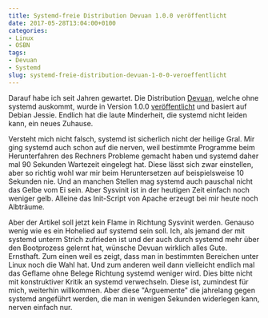 ```yaml
---
title: Systemd-freie Distribution Devuan 1.0.0 veröffentlicht
date: 2017-05-28T13:04:00+0100
categories:
- Linux
- OSBN
tags:
- Devuan
- Systemd
slug: systemd-freie-distribution-devuan-1-0-0-veroeffentlicht
---
```

Darauf habe ich seit Jahren gewartet. Die Distribution [Devuan](https://devuan.org), welche ohne systemd auskommt, wurde in Version 1.0.0 [veröffentlicht](https://lists.dyne.org/lurker/message/20170525.180739.f86cd310.en.html) und basiert auf Debian Jessie. Endlich hat die laute Minderheit, die systemd nicht leiden kann, ein neues Zuhause.

Versteht mich nicht falsch, systemd ist sicherlich nicht der heilige Gral. Mir ging systemd auch schon auf die nerven, weil bestimmte Programme beim Herunterfahren des Rechners Probleme gemacht haben und systemd daher mal 90 Sekunden Wartezeit eingelegt hat. Diese lässt sich zwar einstellen, aber so richtig wohl war mir beim Heruntersetzen auf beispielsweise 10 Sekunden nie. Und an manchen Stellen mag systemd auch pauschal nicht das Gelbe vom Ei sein. Aber Sysvinit ist in der heutigen Zeit einfach noch weniger gelb. Alleine das Init-Script von Apache erzeugt bei mir heute noch Albträume.

Aber der Artikel soll jetzt kein Flame in Richtung Sysvinit werden. Genauso wenig wie es ein Hohelied auf systemd sein soll. Ich, als jemand der mit systemd unterm Strich zufrieden ist und der auch durch systemd mehr über den Bootprozess gelernt hat, wünsche Devuan wirklich alles Gute. Ernsthaft. Zum einen weil es zeigt, dass man in bestimmten Bereichen unter Linux noch die Wahl hat. Und zum anderen weil dann vielleicht endlich mal das Geflame ohne Belege Richtung systemd weniger wird. Dies bitte nicht mit konstruktiver Kritik an systemd verwechseln. Diese ist, zumindest für mich, weiterhin willkommen. Aber diese "Arguemente" die jahrelang gegen systemd angeführt werden, die man in wenigen Sekunden widerlegen kann, nerven einfach nur.
